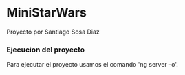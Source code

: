 # MiniStarWars
Proyecto por Santiago Sosa Diaz

### Ejecucion del proyecto
Para ejecutar el proyecto usamos el comando 'ng server -o'.
